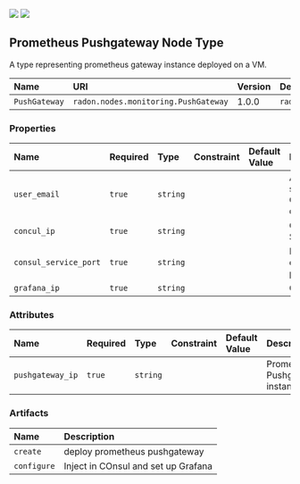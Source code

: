 ![](https://img.shields.io/badge/Status:-RELEASED-green)
![](https://img.shields.io/badge/%20-DEPLOYABLE-blueviolet)

## Prometheus Pushgateway Node Type

A type representing prometheus gateway instance deployed on a VM.

| Name          | URI                                  | Version | Derived From                           |
| :------------ | :----------------------------------- | :------ | :------------------------------------- |
| `PushGateway` | `radon.nodes.monitoring.PushGateway` | 1.0.0   | `radon.nodes.docker.DockerApplication` |

### Properties

| Name                  | Required | Type     | Constraint | Default Value | Description                       |
| :-------------------- | :------- | :------- | :--------- | :------------ | :-------------------------------- |
| `user_email`          | `true`   | `string` |            |               | Account to set Graphana dashboard |
| `concul_ip`           | `true`   | `string` |            |               | Concul Service IP                 |
| `consul_service_port` | `true`   | `string` |            |               | Port that exposes pushgateway     |
| `grafana_ip`          | `true`   | `string` |            |               | Grafana ip                        |

### Attributes

| Name             | Required | Type     | Constraint | Default Value | Description                     |
| :--------------- | :------- | :------- | :--------- | :------------ | :------------------------------ |
| `pushgateway_ip` | `true`   | `string` |            |               | Prometheus Pushgateway instance |

### Artifacts

| Name        | Description                         |
| :---------- | :---------------------------------- |
| `create`    | deploy prometheus pushgateway       |
| `configure` | Inject in COnsul and set up Grafana |
